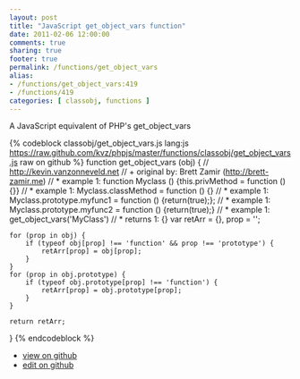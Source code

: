 ```yaml
---
layout: post
title: "JavaScript get_object_vars function"
date: 2011-02-06 12:00:00
comments: true
sharing: true
footer: true
permalink: /functions/get_object_vars
alias:
- /functions/get_object_vars:419
- /functions/419
categories: [ classobj, functions ]
---
```

A JavaScript equivalent of PHP's get_object_vars
<!-- more -->
{% codeblock classobj/get_object_vars.js lang:js https://raw.github.com/kvz/phpjs/master/functions/classobj/get_object_vars.js raw on github %}
function get_object_vars (obj) {
    // http://kevin.vanzonneveld.net
    // +   original by: Brett Zamir (http://brett-zamir.me)
    // *     example 1: function Myclass () {this.privMethod = function (){}}
    // *     example 1: Myclass.classMethod = function () {}
    // *     example 1: Myclass.prototype.myfunc1 = function () {return(true);};
    // *     example 1: Myclass.prototype.myfunc2 = function () {return(true);}
    // *     example 1: get_object_vars('MyClass')
    // *     returns 1: {}
    var retArr = {},
        prop = '';

    for (prop in obj) {
        if (typeof obj[prop] !== 'function' && prop !== 'prototype') {
            retArr[prop] = obj[prop];
        }
    }
    for (prop in obj.prototype) {
        if (typeof obj.prototype[prop] !== 'function') {
            retArr[prop] = obj.prototype[prop];
        }
    }

    return retArr;
}
{% endcodeblock %}
<ul>
 <li><a href="https://github.com/kvz/phpjs/blob/master/functions/classobj/get_object_vars.js">view on github</a></li>
 <li><a href="https://github.com/kvz/phpjs/edit/master/functions/classobj/get_object_vars.js">edit on github</a></li>
</ul>
